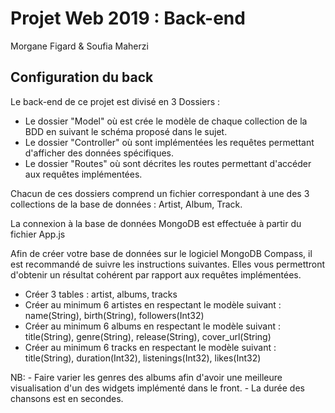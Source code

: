 # Projet Web 2019 : Back-end
Morgane Figard & Soufia Maherzi

## Configuration du back

Le back-end de ce projet est divisé en 3 Dossiers : 

  - Le dossier "Model" où est crée le modèle de chaque collection de la BDD en suivant le schéma proposé dans le sujet. 
  - Le dossier "Controller" où sont implémentées les requêtes permettant d'afficher des données spécifiques.
  - Le dossier "Routes" où sont décrites les routes permettant d'accéder aux requêtes implémentées.

Chacun de ces dossiers comprend un fichier correspondant à une des 3 collections de la base de données : Artist, Album, Track.

La connexion à la base de données MongoDB est effectuée à partir du fichier App.js

Afin de créer votre base de données sur le logiciel MongoDB Compass, il est recommandé de suivre les instructions suivantes. Elles vous permettront d'obtenir un résultat cohérent par rapport aux requêtes implémentées.
  - Créer 3 tables : artist, albums, tracks
  - Créer au minimum 6 artistes en respectant le modèle suivant : name(String), birth(String), followers(Int32)
  - Créer au minimum 6 albums en respectant le modèle suivant : title(String), genre(String), release(String), cover_url(String) 
  - Créer au minimum 6 tracks en respectant le modèle suivant : title(String), duration(Int32), listenings(Int32), likes(Int32)

  NB: - Faire varier les genres des albums afin d'avoir une meilleure visualisation d'un des widgets implémenté dans le front.
      - La durée des chansons est en secondes.
